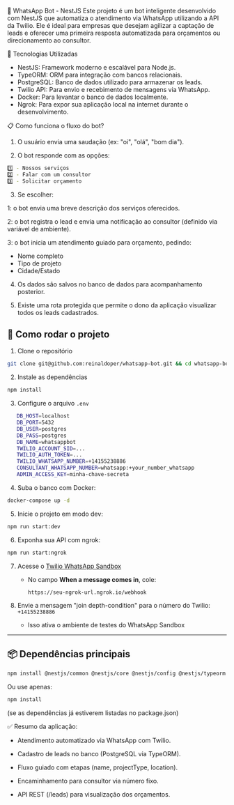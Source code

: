 🤖 WhatsApp Bot - NestJS
Este projeto é um bot inteligente desenvolvido com NestJS que automatiza o atendimento via WhatsApp utilizando a API da Twilio. Ele é ideal para empresas que desejam agilizar a captação de leads e oferecer uma primeira resposta automatizada para orçamentos ou direcionamento ao consultor.

🧠 Tecnologias Utilizadas
- NestJS: Framework moderno e escalável para Node.js.
- TypeORM: ORM para integração com bancos relacionais.
- PostgreSQL: Banco de dados utilizado para armazenar os leads.
- Twilio API: Para envio e recebimento de mensagens via WhatsApp.
- Docker: Para levantar o banco de dados localmente.
- Ngrok: Para expor sua aplicação local na internet durante o desenvolvimento.

📋 Como funciona o fluxo do bot?
1. O usuário envia uma saudação (ex: "oi", "olá", "bom dia").

2. O bot responde com as opções:

```bash
1️⃣ - Nossos serviços
2️⃣ - Falar com um consultor
3️⃣ - Solicitar orçamento
```
3. Se escolher:

1: o bot envia uma breve descrição dos serviços oferecidos.

2: o bot registra o lead e envia uma notificação ao consultor (definido via variável de ambiente).

3: o bot inicia um atendimento guiado para orçamento, pedindo:

- Nome completo
- Tipo de projeto
- Cidade/Estado

4. Os dados são salvos no banco de dados para acompanhamento posterior.

5. Existe uma rota protegida que permite o dono da aplicação visualizar todos os leads cadastrados.

## 🚀 Como rodar o projeto

1. Clone o repositório
```bash
git clone git@github.com:reinaldoper/whatsapp-bot.git && cd whatsapp-bot
```

2. Instale as dependências
```bash
npm install
```

3. Configure o arquivo `.env`

```bash
   DB_HOST=localhost
   DB_PORT=5432
   DB_USER=postgres
   DB_PASS=postgres
   DB_NAME=whatsappbot
   TWILIO_ACCOUNT_SID=...
   TWILIO_AUTH_TOKEN=...
   TWILIO_WHATSAPP_NUMBER=+14155238886
   CONSULTANT_WHATSAPP_NUMBER=whatsapp:+your_number_whatsapp
   ADMIN_ACCESS_KEY=minha-chave-secreta

```

4. Suba o banco com Docker:
```bash
docker-compose up -d
```

5. Inicie o projeto em modo dev:
```bash
npm run start:dev
```

6. Exponha sua API com ngrok:
```bash
npm run start:ngrok
```

7. Acesse o [Twilio WhatsApp Sandbox](https://www.twilio.com/console/sms/whatsapp/sandbox)
   - No campo **When a message comes in**, cole:
     ```
     https://seu-ngrok-url.ngrok.io/webhook
     ```

8. Envie a mensagem "join depth-condition" para o número do Twilio: `+14155238886`
   - Isso ativa o ambiente de testes do WhatsApp Sandbox

---

## 📦 Dependências principais

```bash
npm install @nestjs/common @nestjs/core @nestjs/config @nestjs/typeorm @nestjs/axios typeorm pg rxjs
```

Ou use apenas:
```bash
npm install
```
(se as dependências já estiverem listadas no package.json)

✅ Resumo da aplicação:
- Atendimento automatizado via WhatsApp com Twilio.

- Cadastro de leads no banco (PostgreSQL via TypeORM).

- Fluxo guiado com etapas (name, projectType, location).

- Encaminhamento para consultor via número fixo.

- API REST (/leads) para visualização dos orçamentos.